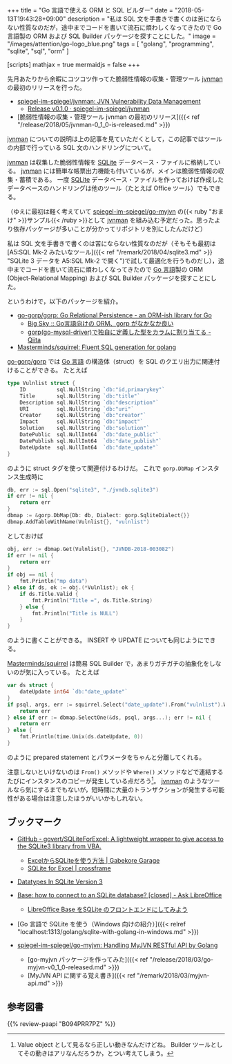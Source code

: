 +++
title = "Go 言語で使える ORM と SQL ビルダー"
date = "2018-05-13T19:43:28+09:00"
description = "私は SQL 文を手書きで書くのは苦にならない性質なのだが，途中までコードを書いて流石に煩わしくなってきたので Go 言語製の ORM および SQL Builder パッケージを探すことにした。"
image = "/images/attention/go-logo_blue.png"
tags        = [ "golang", "programming", "sqlite", "sql", "orm" ]

[scripts]
  mathjax = true
  mermaidjs = false
+++

先月あたりから余暇にコツコツ作ってた脆弱性情報の収集・管理ツール [jvnman] の最初のリリースを行った。

- [spiegel-im-spiegel/jvnman: JVN Vulnerability Data Management](https://github.com/spiegel-im-spiegel/jvnman)
    - [Release v0.1.0 · spiegel-im-spiegel/jvnman](https://github.com/spiegel-im-spiegel/jvnman/releases/tag/v0.1.0)
- [脆弱性情報の収集・管理ツール jvnman の最初のリリース]({{< ref "/release/2018/05/jvnman-0_1_0-is-released.md" >}})

[jvnman] についての説明は上の記事を見ていただくとして，この記事ではツールの内部で行っている SQL 文のハンドリングについて。

[jvnman] は収集した脆弱性情報を [SQLite] データベース・ファイルに格納している。
[jvnman] には簡単な帳票出力機能も付いているが，メインは脆弱性情報の収集・蓄積である。
一度 [SQLite] データベース・ファイルを作っておけば作成したデータベースのハンドリングは他のツール（たとえば Office ツール）でもできる。

（ゆえに最初は軽く考えていて [spiegel-im-spiegel/go-myjvn] の{{< ruby "おまけ" >}}サンプル{{< /ruby >}}として [jvnman] を組み込む予定だった。思ったより依存パッケージが多いことが分かってリポジトリを別にしたんだけど）

私は SQL 文を手書きで書くのは苦にならない性質なのだが（そもそも最初は [A5:SQL Mk-2 みたいなツール]({{< ref "/remark/2018/04/sqlite3.md" >}} "SQLite 3 データを A5:SQL Mk-2 で開く")で試して最適化を行うものだし），途中までコードを書いて流石に煩わしくなってきたので [Go 言語]製の ORM (Object-Relational Mapping) および SQL Builder パッケージを探すことにした。

というわけで，以下のパッケージを紹介。

- [go-gorp/gorp: Go Relational Persistence - an ORM-ish library for Go](https://github.com/go-gorp/gorp)
    - [Big Sky :: Go言語向けの ORM、gorp がなかなか良い](https://mattn.kaoriya.net/software/lang/go/20120914222828.htm)
    - [gorp(go-mysql-driver)で独自に定義した型をカラムに割り当てる - Qiita](https://qiita.com/itoudium/items/e599daa93ff24a15f5f6)
- [Masterminds/squirrel: Fluent SQL generation for golang](https://github.com/Masterminds/squirrel)

[go-gorp/gorp] では [Go 言語] の構造体（struct）を SQL のクエリ出力に関連付けることができる。
たとえば

```go
type Vulnlist struct {
	ID          sql.NullString `db:"id,primarykey"`
	Title       sql.NullString `db:"title"`
	Description sql.NullString `db:"description"`
	URI         sql.NullString `db:"uri"`
	Creator     sql.NullString `db:"creator"`
	Impact      sql.NullString `db:"impact"`
	Solution    sql.NullString `db:"solution"`
	DatePublic  sql.NullInt64  `db:"date_public"`
	DatePublish sql.NullInt64  `db:"date_publish"`
	DateUpdate  sql.NullInt64  `db:"date_update"`
}
```

のように struct タグを使って関連付けるわけだ。
これで `gorp.DbMap` インスタンス生成時に

```go
db, err := sql.Open("sqlite3", "./jvndb.sqlite3")
if err != nil {
    return err
}
dbmap := &gorp.DbMap{Db: db, Dialect: gorp.SqliteDialect{}}
dbmap.AddTableWithName(Vulnlist{}, "vulnlist")
```

としておけば

```go
obj, err := dbmap.Get(Vulnlist{}, "JVNDB-2018-003082")
if err != nil {
    return err
}
if obj == nil {
    fmt.Println("mp data")
} else if ds, ok := obj.(*Vulnlist); ok {
    if ds.Title.Valid {
        fmt.Println("Title =", ds.Title.String)
    } else {
        fmt.Println("Title is NULL")
    }
}
```

のように書くことができる。
INSERT や UPDATE についても同じようにできる。

[Masterminds/squirrel] は簡易 SQL Builder で，あまりガチガチの抽象化をしないのが気に入っている。
たとえば

```go
var ds struct {
    dateUpdate int64 `db:"date_update"`
}
if psql, args, err := squirrel.Select("date_update").From("vulnlist").Where(squirrel.Eq{"id": "JVNDB-2018-003082"}).ToSql(); err != nil {
    return err
} else if err := dbmap.SelectOne(&ds, psql, args...); err != nil {
    return err
} else {
    fmt.Println(time.Unix(ds.dateUpdate, 0))
}
```

のように prepared statement とパラメータをちゃんと分離してくれる。

注意しないといけないのは `From()` メソッドや `Where()` メソッドなどで連結するたびにインスタンスのコピーが発生している点だろう[^bld1]。
[jvnman] のようなツールなら気にするまでもないが，短時間に大量のトランザクションが発生する可能性がある場合は注意したほうがいいかもしれない。

[^bld1]: Value object として見るなら正しい動きなんだけどね。 Builder ツールとしてその動きはアリなんだろうか，とつい考えてしまう。

## ブックマーク

- [GitHub - govert/SQLiteForExcel: A lightweight wrapper to give access to the SQLite3 library from VBA.](https://github.com/govert/SQLiteForExcel)
    - [ExcelからSQLiteを使う方法 | Gabekore Garage](https://gabekore.org/sqlite-for-excel-vba)
    - [SQLite for Excel | crossframe](http://crossframe.iiv.jp/201603051181/)
- [Datatypes In SQLite Version 3](http://www.sqlite.org/datatype3.html)
- [Base: how to connect to an SQLite database? [closed] - Ask LibreOffice](https://ask.libreoffice.org/en/question/139052/base-how-to-connect-to-an-sqlite-database/)
    - [LibreOffice Base をSQLite のフロントエンドにしてみよう](https://www.slideshare.net/78tch/libreoffice-base-sqlite)

- [Go 言語で SQLite を使う（Windows 向けの紹介）]({{< relref "localhost:1313/golang/sqlite-with-golang-in-windows.md" >}})
- [spiegel-im-spiegel/go-myjvn: Handling MyJVN RESTful API by Golang](https://github.com/spiegel-im-spiegel/go-myjvn)
    - [go-myjvn パッケージを作ってみた]({{< ref "/release/2018/03/go-myjvn-v0_1_0-released.md" >}})
    - [MyJVN API に関する覚え書き]({{< ref "/remark/2018/03/myjvn-api.md" >}})

[Go 言語]: https://golang.org/ "The Go Programming Language"
[jvnman]: https://github.com/spiegel-im-spiegel/jvnman "spiegel-im-spiegel/jvnman: JVN Vulnerability Data Management"
[SQLite]: https://www.sqlite.org/
[spiegel-im-spiegel/go-myjvn]: https://github.com/spiegel-im-spiegel/go-myjvn "spiegel-im-spiegel/go-myjvn: Handling MyJVN RESTful API by Golang"
[go-gorp/gorp]: https://github.com/go-gorp/gorp "go-gorp/gorp: Go Relational Persistence - an ORM-ish library for Go"
[Masterminds/squirrel]: https://github.com/Masterminds/squirrel "Masterminds/squirrel: Fluent SQL generation for golang"

## 参考図書

{{% review-paapi "B094PRR7PZ" %}} <!-- プログラミング言語Go -->
